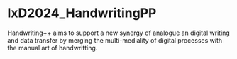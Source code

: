 # IxD2024_HandwritingPP
Handwriting++ aims to support a new synergy of analogue an digital writing and data transfer by merging the multi-mediality of digital processes with the manual art of handwritting.
